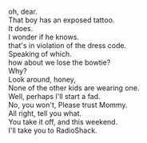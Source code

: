 
oh, dear.    
That boy has an exposed tattoo.   
It does.   
I wonder if he knows.   
that's in violation of the dress code.   
Speaking of which.   
how about we lose the bowtie?   
Why?   
Look around, honey,    
None of the other kids are wearing one.   
Well, perhaps I'll start a fad.   
No, you won't, Please trust Mommy.   
All right, tell you what.   
You take it off, and this weekend.   
I'll take you to RadioShack.   








